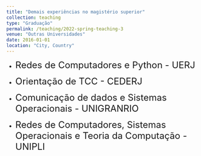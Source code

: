 ```yaml
---
title: "Demais experiências no magistério superior"
collection: teaching
type: "Graduação"
permalink: /teaching/2022-spring-teaching-3
venue: "Outras Universidades"
date: 2016-01-01
location: "City, Country"
---
```

- <font size="5">Redes de Computadores e Python - UERJ</font>

- <font size="5">Orientação de TCC - CEDERJ</font>

- <font size="5">Comunicação de dados e Sistemas Operacionais - UNIGRANRIO</font>

- <font size="5">Redes de Computadores, Sistemas Operacionais e Teoria da Computação - UNIPLI</font>
